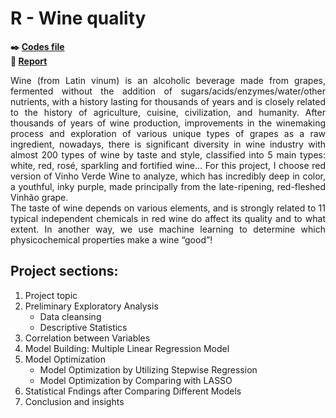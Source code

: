 # R - Wine quality

**:black_nib: [Codes file](https://github.com/Janette-Le/R-Wine-quality/blob/main/Codes.R)**<br>
**:page_with_curl: [Report](https://github.com/Janette-Le/R-Wine-quality/blob/main/Report.pdf)**

<p align="justify">Wine (from Latin vinum) is an alcoholic beverage made from grapes, fermented without the addition of sugars/acids/enzymes/water/other nutrients, with a history lasting for thousands of years and is closely related to the history of agriculture, cuisine, civilization, and humanity. 
After thousands of years of wine production, improvements in the winemaking process and exploration of various unique types of grapes as a raw ingredient, nowadays, there is significant diversity in wine industry with almost 200 types of wine by taste and style, classified into 5 main types: white, red, rosé, sparkling and fortified wine... For this project, I choose red version of Vinho Verde Wine to analyze, which has incredibly deep in color, a youthful, inky purple,  made principally from the late-ripening, red-fleshed Vinhão grape.<br>
The taste of wine depends on various elements, and is strongly related to 11 typical independent chemicals in red wine do affect its quality and to what extent. In another way, we use machine learning to determine which physicochemical properties make a wine “good”!</p>

## Project sections:
1. Project topic
2. Preliminary Exploratory Analysis
   - Data cleansing
   - Descriptive Statistics
3. Correlation between Variables
4. Model Building: Multiple Linear Regression Model
5. Model Optimization
   - Model Optimization by Utilizing Stepwise Regression
   - Model Optimization by Comparing with LASSO
6. Statistical Fndings after Comparing Different Models 
7. Conclusion and insights
